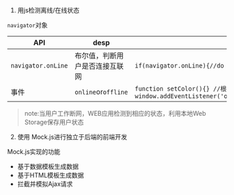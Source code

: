 1. 用js检测离线/在线状态

`navigator`对象

|API|desp|using|
|---|----|----|
|`navigator.onLine`|布尔值，判断用户是否连接互联网|`if(navigator.onLine){//do something}`|
|事件|`online`or`offline`|`function setColor(){} //根据网络状态更新颜色window.addEventListener('offline',setColor);window.addEventListener('online',setColor);`|

>note:当用户工作断网，WEB应用检测到相应的状态，利用本地Web Storage保存用户状态


2. 使用 Mock.js进行独立于后端的前端开发

Mock.js实现的功能

 - 基于数据模板生成数据
 - 基于HTML模板生成数据
 - 拦截并模拟Ajax请求



